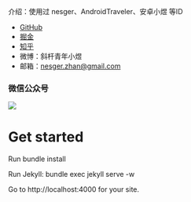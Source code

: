 介绍：使用过 nesger、AndroidTraveler、安卓小煜 等ID

- [GitHub](https://github.com/zhanzengyu)  
- [掘金](https://juejin.im/user/5aed89ef518825672f19c2b7/posts)  
- [知乎](https://www.zhihu.com/people/nesger/activities)
- 微博：斜杆青年小煜
- 邮箱：nesger.zhan@gmail.com

### 微信公众号
![](./images/wechat.png)

# Get started

Run bundle install

Run Jekyll: bundle exec jekyll serve -w

Go to http://localhost:4000 for your site.
